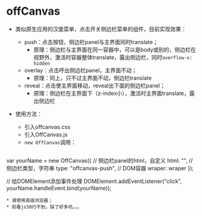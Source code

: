 
# offCanvas

* 类似原生应用的汉堡菜单，点击开关侧边栏菜单的组件，目前实现效果：
	* push：点击按钮，侧边栏panel与主界面同时translate；
		* 原理：侧边栏与主界面在同一容器中，可以是body或别的，侧边栏在视野外，激活时容器整体translate，露出侧边栏，同时`overflow-x: hidden`
	* overlay：点击呼出侧边栏panel，主界面不动；
		* 原理：同上，只不过主界面不动，侧边栏translate
	* reveal：点击使主界面移动，reveal出下面的侧边栏panel；
		* 原理：侧边栏在主界面下（z-index小），激活时主界面translate，露出侧边栏

* 使用方法：
	* 引入offcanvas.css
	* 引入OffCanvas.js
	* `new OffCanvas`调用：
	```
var yourName = new OffCanvas({
		// 侧边栏panel的html，自定义
		html: "",
		// 侧边栏类型，字符串
		type: "offcanvas-push",
		// DOM容器
		wraper: wraper
	});

// 给DOMElement添加事件处理
DOMElement.addEventListener("click", yourName.handleEvent.bind(yourName));
```
* 请使用高级浏览器；
* 别看js50行不到，踩了好多坑。。。
